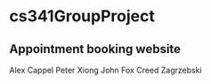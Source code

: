 # cs341GroupProject 
## Appointment booking website

Alex Cappel
Peter Xiong
John Fox
Creed Zagrzebski
